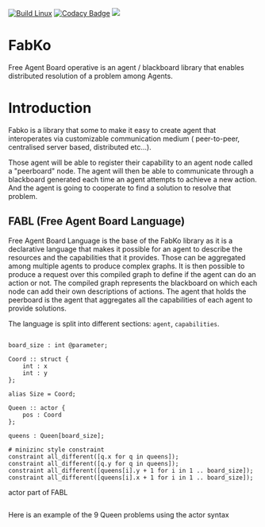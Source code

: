 [![Build Linux](https://github.com/FreeYourSoul/Fabko/actions/workflows/ci-linux.yml/badge.svg)](https://github.com/FreeYourSoul/Fabko/actions/workflows/ci-linux.yml)
[![Codacy Badge](https://app.codacy.com/project/badge/Grade/7d6160f5dc1246888f0fa94ab48ddfaa)](https://app.codacy.com/gh/FreeYourSoul/Fabko/dashboard?utm_source=gh&utm_medium=referral&utm_content=&utm_campaign=Badge_grade)
![](https://tokei.rs/b1/github/FreeYourSoul/Fabko?category=lines)

# FabKo

Free Agent Board operative is an agent / blackboard library that enables distributed resolution of a problem among
Agents.

# Introduction

Fabko is a library that some to make it easy to create agent that interoperates via customizable communication medium (
peer-to-peer, centralised server based, distributed etc...).

Those agent will be able to register their capability to an agent node called a "peerboard" node.
The agent will then be able to communicate through a blackboard generated each time an agent attempts to achieve a new
action. And the agent is going to cooperate to find a solution to resolve that problem.

## FABL (Free Agent Board Language)

Free Agent Board Language is the base of the FabKo library as it is a declarative language that makes it possible for an
agent to describe the resources and
the capabilities that it provides. Those can be aggregated among multiple agents to produce complex graphs. It is then
possible to produce a request over this
compiled graph to define if the agent can do an action or not.
The compiled graph represents the blackboard on which each node can add their own descriptions of actions. The agent
that holds the peerboard is the agent that aggregates
all the capabilities of each agent to provide solutions.

The language is split into different sections: `agent`, `capabilities`.

```mnz

board_size : int @parameter;

Coord :: struct {
    int : x
    int : y
};

alias Size = Coord;

Queen :: actor {
    pos : Coord
};

queens : Queen[board_size];

# minizinc style constraint
constraint all_different([q.x for q in queens]);
constraint all_different([q.y for q in queens]); 
constraint all_different([queens[i].y + 1 for i in 1 .. board_size]);
constraint all_different([queens[i].x + 1 for i in 1 .. board_size]); 

```

actor part of FABL

```rust


```

Here is an example of the 9 Queen problems using the actor syntax